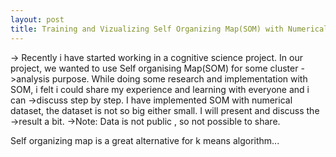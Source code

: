 ```yaml
---
layout: post
title: Training and Vizualizing Self Organizing Map(SOM) with Numerical Data
---
```

-> Recently i have started working in a cognitive science project. In our project, we wanted to use Self organising Map(SOM) for some cluster ->analysis purpose. While doing some research and implementation with SOM, i felt i could share my experience and learning with everyone and i can ->discuss step by step. I have implemented SOM with numerical dataset, the dataset is not so big either small. I will present and discuss the ->result a bit.
->Note: Data is not public , so not possible to share.  


Self organizing map is a great alternative for k means algorithm...